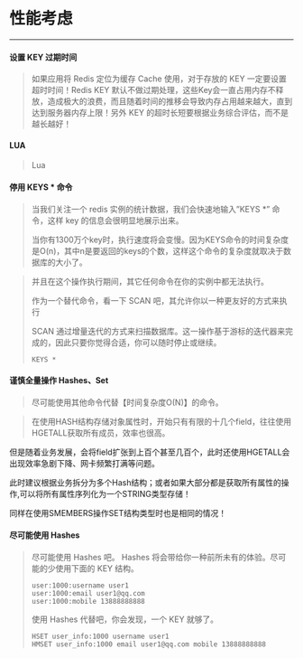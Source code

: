 # 性能考虑

---
#### 设置 KEY 过期时间

> 如果应用将 Redis 定位为缓存 Cache 使用，对于存放的 KEY 一定要设置超时时间！Redis KEY 默认不做过期处理，这些Key会一直占用内存不释放，造成极大的浪费，而且随着时间的推移会导致内存占用越来越大，直到达到服务器内存上限！另外 KEY 的超时长短要根据业务综合评估，而不是越长越好！

#### LUA

>Lua

#### 停用 KEYS \* 命令

> 当我们关注一个 redis 实例的统计数据，我们会快速地输入”KEYS \*” 命令，这样 key 的信息会很明显地展示出来。
>
> 当你有1300万个key时，执行速度将会变慢。因为KEYS命令的时间复杂度是O\(n\)，其中n是要返回的keys的个数，这样这个命令的复杂度就取决于数据库的大小了。

>并且在这个操作执行期间，其它任何命令在你的实例中都无法执行。
>
> 作为一个替代命令，看一下 SCAN 吧，其允许你以一种更友好的方式来执行
>
> SCAN 通过增量迭代的方式来扫描数据库。这一操作基于游标的迭代器来完成的，因此只要你觉得合适，你可以随时停止或继续。
>
> ```
>KEYS *
>```

#### 谨慎全量操作 Hashes、Set
>尽可能使用其他命令代替【时间复杂度O(N)】的命令。

>在使用HASH结构存储对象属性时，开始只有有限的十几个field，往往使用HGETALL获取所有成员，效率也很高。
>
但是随着业务发展，会将field扩张到上百个甚至几百个，此时还使用HGETALL会出现效率急剧下降、网卡频繁打满等问题。
>
此时建议根据业务拆分为多个Hash结构；或者如果大部分都是获取所有属性的操作,可以将所有属性序列化为一个STRING类型存储！
>
同样在使用SMEMBERS操作SET结构类型时也是相同的情况！

#### 尽可能使用 Hashes

> 尽可能使用 Hashes 吧。 Hashes 将会带给你一种前所未有的体验。尽可能的少使用下面的 KEY 结构。
>
> ```Redis
> user:1000:username user1
> user:1000:email user1@qq.com
> user:1000:mobile 13888888888
> ```
>
> 使用 Hashes 代替吧，你会发现，一个 KEY 就够了。
>
> ```
> HSET user_info:1000 username user1
> HMSET user_info:1000 email user1@qq.com mobile 13888888888
> ```



